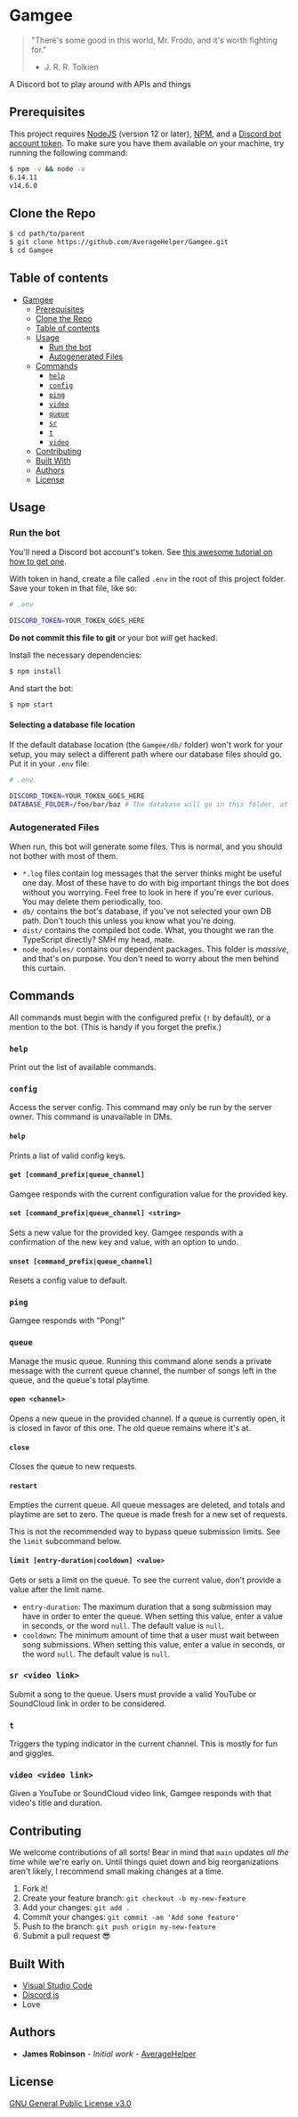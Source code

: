 # Gamgee

> "There's some good in this world, Mr. Frodo, and it's worth fighting for."
>
> - J. R. R. Tolkien

A Discord bot to play around with APIs and things

## Prerequisites

This project requires [NodeJS](https://nodejs.org/) (version 12 or later), [NPM](https://npmjs.org/), and a [Discord bot account token](https://www.howtogeek.com/364225/how-to-make-your-own-discord-bot/).
To make sure you have them available on your machine,
try running the following command:

```sh
$ npm -v && node -v
6.14.11
v14.6.0
```

## Clone the Repo

```sh
$ cd path/to/parent
$ git clone https://github.com/AverageHelper/Gamgee.git
$ cd Gamgee
```

## Table of contents

- [Gamgee](#Gamgee)
  - [Prerequisites](#prerequisites)
  - [Clone the Repo](#clone-the-repo)
  - [Table of contents](#table-of-contents)
  - [Usage](#usage)
    - [Run the bot](#run-the-bot)
    - [Autogenerated Files](#autogenerated-files)
  - [Commands](#commands)
    - [`help`](#help)
    - [`config`](#config)
    - [`ping`](#ping)
    - [`video`](#video)
    - [`queue`](#queue)
    - [`sr`](#sr)
    - [`t`](#t)
    - [`video`](#video)
  - [Contributing](#contributing)
  - [Built With](#built-with)
  - [Authors](#authors)
  - [License](#license)

## Usage

### Run the bot

You'll need a Discord bot account's token. See [this awesome tutorial on how to get one](https://www.howtogeek.com/364225/how-to-make-your-own-discord-bot/).

With token in hand, create a file called `.env` in the root of this project folder. Save your token in that file, like so:

```sh
# .env

DISCORD_TOKEN=YOUR_TOKEN_GOES_HERE
```

**Do not commit this file to git** or your bot _will_ get hacked.

Install the necessary dependencies:

```sh
$ npm install
```

And start the bot:

```sh
$ npm start
```

#### Selecting a database file location

If the default database location (the `Gamgee/db/` folder) won't work for your setup, you may select a different path where our database files should go. Put it in your `.env` file:

```sh
# .env

DISCORD_TOKEN=YOUR_TOKEN_GOES_HERE
DATABASE_FOLDER=/foo/bar/baz # The database will go in this folder, at baz/db.sqlite
```

### Autogenerated Files

When run, this bot will generate some files. This is normal, and you should not bother with most of them.

- `*.log` files contain log messages that the server thinks might be useful one day. Most of these have to do with big important things the bot does without you worrying. Feel free to look in here if you're ever curious. You may delete them periodically, too.
- `db/` contains the bot's database, if you've not selected your own DB path. Don't touch this unless you know what you're doing.
- `dist/` contains the compiled bot code. What, you thought we ran the TypeScript directly? SMH my head, mate.
- `node_modules/` contains our dependent packages. This folder is _massive_, and that's on purpose. You don't need to worry about the men behind this curtain.

## Commands

All commands must begin with the configured prefix (`!` by default), or a mention to the bot. (This is handy if you forget the prefix.)

### `help`

Print out the list of available commands.

### `config`

Access the server config. This command may only be run by the server owner. This command is unavailable in DMs.

#### `help`

Prints a list of valid config keys.

#### `get [command_prefix|queue_channel]`

Gamgee responds with the current configuration value for the provided key.

#### `set [command_prefix|queue_channel] <string>`

Sets a new value for the provided key. Gamgee responds with a confirmation of the new key and value, with an option to undo.

#### `unset [command_prefix|queue_channel]`

Resets a config value to default.

### `ping`

Gamgee responds with "Pong!"

### `queue`

Manage the music queue. Running this command alone sends a private message with the current queue channel, the number of songs left in the queue, and the queue's total playtime.

#### `open <channel>`

Opens a new queue in the provided channel. If a queue is currently open, it is closed in favor of this one. The old queue remains where it's at.

#### `close`

Closes the queue to new requests.

#### `restart`

Empties the current queue. All queue messages are deleted, and totals and playtime are set to zero. The queue is made fresh for a new set of requests.

This is not the recommended way to bypass queue submission limits. See the `limit` subcommand below.

#### `limit [entry-duration|cooldown] <value>`

Gets or sets a limit on the queue. To see the current value, don't provide a value after the limit name.

- `entry-duration`: The maximum duration that a song submission may have in order to enter the queue. When setting this value, enter a value in seconds, or the word `null`. The default value is `null`.
- `cooldown`: The minimum amount of time that a user must wait between song submissions. When setting this value, enter a value in seconds, or the word `null`. The default value is `null`.

### `sr <video link>`

Submit a song to the queue. Users must provide a valid YouTube or SoundCloud link in order to be considered.

### `t`

Triggers the typing indicator in the current channel. This is mostly for fun and giggles.

### `video <video link>`

Given a YouTube or SoundCloud video link, Gamgee responds with that video's title and duration.

## Contributing

We welcome contributions of all sorts! Bear in mind that `main` updates _all the time_ while we're early on. Until things quiet down and big reorganizations aren't likely, I recommend small making changes at a time.

1.  Fork it!
2.  Create your feature branch: `git checkout -b my-new-feature`
3.  Add your changes: `git add .`
4.  Commit your changes: `git commit -am 'Add some feature'`
5.  Push to the branch: `git push origin my-new-feature`
6.  Submit a pull request :sunglasses:

## Built With

- [Visual Studio Code](https://code.visualstudio.com/)
- [Discord.js](https://discord.js.org/)
- Love

## Authors

- **James Robinson** - _Initial work_ - [AverageHelper](https://github.com/AverageHelper)

## License

[GNU General Public License v3.0](LICENSE)
